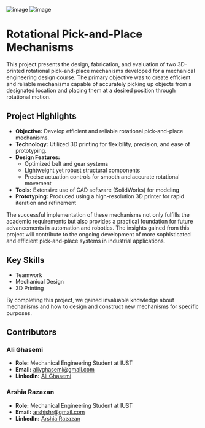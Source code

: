 ![image](https://github.com/user-attachments/assets/2b6b77c5-e65d-4020-853b-8a1674e14a70)
![image](https://github.com/user-attachments/assets/99bd34e9-571e-4b42-b447-41019bbaa6fb)


# Rotational Pick-and-Place Mechanisms

This project presents the design, fabrication, and evaluation of two 3D-printed rotational pick-and-place mechanisms developed for a mechanical engineering design course. The primary objective was to create efficient and reliable mechanisms capable of accurately picking up objects from a designated location and placing them at a desired position through rotational motion.

## Project Highlights

- **Objective:** Develop efficient and reliable rotational pick-and-place mechanisms.
- **Technology:** Utilized 3D printing for flexibility, precision, and ease of prototyping.
- **Design Features:** 
  - Optimized belt and gear systems
  - Lightweight yet robust structural components
  - Precise actuation controls for smooth and accurate rotational movement
- **Tools:** Extensive use of CAD software (SolidWorks) for modeling
- **Prototyping:** Produced using a high-resolution 3D printer for rapid iteration and refinement

The successful implementation of these mechanisms not only fulfills the academic requirements but also provides a practical foundation for future advancements in automation and robotics. The insights gained from this project will contribute to the ongoing development of more sophisticated and efficient pick-and-place systems in industrial applications.

## Key Skills

- Teamwork
- Mechanical Design
- 3D Printing

By completing this project, we gained invaluable knowledge about mechanisms and how to design and construct new mechanisms for specific purposes.

## Contributors

### Ali Ghasemi

- **Role:** Mechanical Engineering Student at IUST
- **Email:** [alivghasemi@gmail.com](mailto:alivghasemi@gmail.com)
- **LinkedIn:** [Ali Ghasemi](https://www.linkedin.com/in/alivghasemi/)

### Arshia Razazan

- **Role:** Mechanical Engineering Student at IUST
- **Email:** [arshjshr@gmail.com](mailto:arshjshr@gmail.com)
- **LinkedIn:** [Arshia Razazan](https://www.linkedin.com/in/arshia-razazan-a61216244/)

